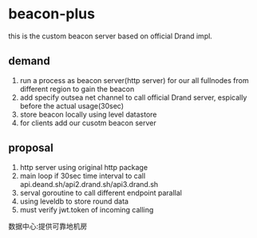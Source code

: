 # beacon-plus

this is the custom beacon server based on official Drand impl.

## demand
1. run a process as beacon server(http server) for our all fullnodes from different region to gain the beacon
2. add specify outsea net channel to call official Drand server, espically before the actual usage(30sec)
3. store beacon locally using level datastore
4. for clients add our cusotm beacon server

## proposal
1. http server using original http package
2. main loop if 30sec time interval to call api.deand.sh/api2.drand.sh/api3.drand.sh
3. serval goroutine to call different endpoint parallal
4. using leveldb to store round data
5. must verify jwt.token of incoming calling 

数据中心:提供可靠地机房